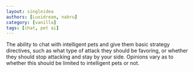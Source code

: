 ```yaml
---
layout: singleidea
authors: [Luxidream, nabru]
category: [vanilla]
tags: [chat, pet ai]
---
```

The ability to chat with intelligent pets and give them basic strategy directives, such as what type of attack they should be favoring, or whether they should stop attacking and stay by your side. Opinions vary as to whether this should be limited to intelligent pets or not.
